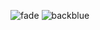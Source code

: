 ![fade](https://github.com/Somzy14/Somzy14.github.io/assets/117846822/4f38c245-e066-4897-86e0-e4a9260ba1d7)
![backblue](https://github.com/Somzy14/Somzy14.github.io/assets/117846822/12902dcb-e027-4340-a879-4d4d89cf0960)
